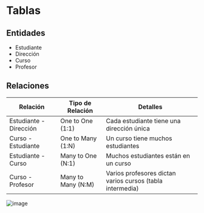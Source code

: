 # Tablas

## Entidades
- Estudiante  
- Dirección  
- Curso  
- Profesor  

## Relaciones

| Relación              | Tipo de Relación    | Detalles                                               |
|-----------------------|---------------------|--------------------------------------------------------|
| Estudiante - Dirección| One to One (1:1)    | Cada estudiante tiene una dirección única             |
| Curso - Estudiante    | One to Many (1:N)   | Un curso tiene muchos estudiantes                     |
| Estudiante - Curso    | Many to One (N:1)   | Muchos estudiantes están en un curso                  |
| Curso - Profesor      | Many to Many (N:M)  | Varios profesores dictan varios cursos (tabla intermedia) |

![image](https://github.com/user-attachments/assets/2bf276bb-2eb7-4f44-920e-00dcdd9c0b34)
